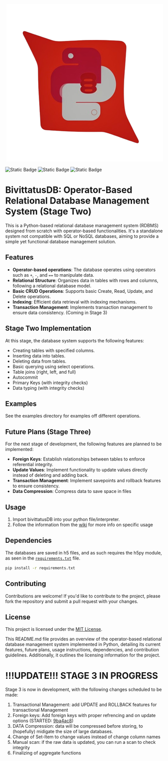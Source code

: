 <p align="center">
<img src="./logo.png" />
</p>

![Static Badge](https://img.shields.io/badge/Version-2.0.0-%20green)
![Static Badge](https://img.shields.io/badge/Language%20-%20Python%20(3.12)-blue)
![Static Badge](https://img.shields.io/badge/Status%20-%20Intermediate%20-%20blue)


# BivittatusDB: Operator-Based Relational Database Management System (Stage Two)

This is a Python-based relational database management system (RDBMS) designed from scratch with operator-based functionalities. It's a standalone system not compatible with SQL or NoSQL databases, aiming to provide a simple yet functional database management solution.

## Features
- **Operator-based operations**: The database operates using operators such as `+`, `-`, and `==` to manipulate data.
- **Relational Structure**: Organizes data in tables with rows and columns, following a relational database model.
- **Basic CRUD Operations**: Supports basic Create, Read, Update, and Delete operations.
- **Indexing**: Efficient data retrieval with indexing mechanisms.
- **Transaction Management**: Implements transaction management to ensure data consistency. (Coming in Stage 3)

## Stage Two Implementation
At this stage, the database system supports the following features:
- Creating tables with specified columns.
- Inserting data into tables.
- Deleting data from tables.
- Basic querying using select operations.
- Table joins (right, left, and full)
- Autocommit
- Primary Keys (with integrity checks)
- Data typing (with integrity checks)

## Examples
See the examples directory for examples off different operations.

## Future Plans (Stage Three)
For the next stage of development, the following features are planned to be implemented:
- **Foreign Keys**: Establish relationships between tables to enforce referential integrity.
- **Update Values**: Implement functionality to update values directly instead of deleting and adding back.
- **Transaction Management**: Implement savepoints and rollback features to ensure consistency.
- **Data Compression**: Compress data to save space in files

## Usage
1. Import bivittatusDB into your python file/interpreter.
2. Follow the information from the [wiki](https://github.com/HarbingerOfFire/PYDB/wiki) for more info on specific usage

## Dependencies
The databases are saved in h5 files, and as such requires the h5py module, as seen in the [`requirements.txt`](./requirements.txt) file.
```bash
pip install -r requirements.txt
```

## Contributing
Contributions are welcome! If you'd like to contribute to the project, please fork the repository and submit a pull request with your changes.

## License
This project is licensed under the [MIT License](LICENSE).

This README.md file provides an overview of the operator-based relational database management system implemented in Python, detailing its current features, future plans, usage instructions, dependencies, and contribution guidelines. Additionally, it outlines the licensing information for the project.

# !!!UPDATE!!! STAGE 3 IN PROGRESS
Stage 3 is now in development, with the following changes scheduled to be made:
1. Transactional Management: add UPDATE and ROLLBACK features for transactional Management
2. Foreign keys: Add foreign keys with proper refrencing and on update options (STARTED: [9ba4ac8](https://github.com/HarbingerOfFire/bivittatusDB/commit/9ba4ac8521493d290c6ee94c713dde8de9609bd9))
3. DATA Compression: data will be compressed before storing, to (hopefully) midigate the size of large databases.
4. Change of Set-Item to change values instead of change column names
5. Manual scan: if the raw data is updated, you can run a scan to check integrity
6. Finalizing of aggregate functions